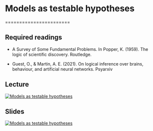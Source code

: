 # Models as testable hypotheses
=======================

## Required readings

- A Survey of Some Fundamental Problems. In Popper, K. (1959). The logic of scientific discovery. Routledge.

- Guest, O., & Martin, A. E. (2021). On logical inference over brains, behaviour, and artificial neural networks. Psyarxiv


## Lecture

[![Models as testable hypotheses](../thumbnails/models-as-testable-hypotheses.jpeg)](https://youtu.be/2IJ8pAP7xiI "Models as testable hypotheses")

## Slides

[![Models as testable hypotheses](../thumbnails/models-as-testable-hypotheses.jpeg)](https://github.com/CoAxLab/Data-Explorations/blob/main/book/slides/models-as-testable-hypotheses.pdf "Models as testable hypotheses")
